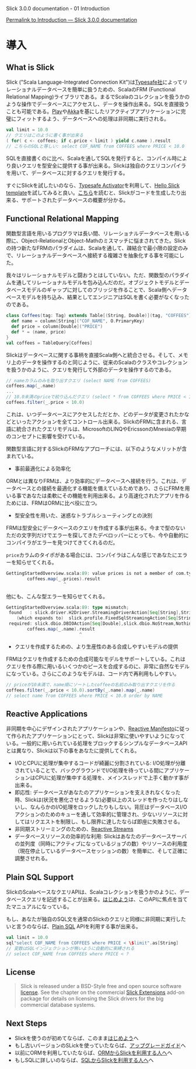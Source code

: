Slick 3.0.0 documentation - 01 Introduction

[Permalink to Introduction — Slick 3.0.0 documentation](http://slick.typesafe.com/doc/3.0.0/introduction.html)

導入
============

What is Slick
--------------
<!-- What is Slick -->

Slick ("Scala Language-Integrated Connection Kit")は[Typesafe社](http://www.typesafe.com)によってリレーショナルデータベースを簡単に扱うための、ScalaのFRM (Functional Relational Mapping)ライブラリである。まるでScalaのコレクションを扱うかのような操作でデータベースにアクセスし、データを操作出来る。SQLを直接扱うことも可能である。[Play](https://playframework.com/)や[Akka](http://akka.io/)を基にしたリアクティブアプリケーションに完璧にフィットするよう、データベースへの処理は非同期に実行される。

<!-- Slick ("Scala Language-Integrated Connection Kit") is [Typesafe](http://www.typesafe.com)'s Functional Relational Mapping (FRM) library for Scala that makes it easy to work with relational databases. It allows you to work with stored data almost as if you were using Scala collections while at the same time giving you full control over when a database access happens and which data is transferred. You can also use SQL directly. Execution of database actions is done asynchronously, making Slick a perfect fit for your reactive applications based on Play\_ and Akka\_. -->

```scala
val limit = 10.0
// クエリはこのように書く事が出来る
( for( c <- coffees; if c.price < limit ) yield c.name ).result
// こちらのSQLと等しい: select COF_NAME from COFFEES where PRICE < 10.0
```

SQLを直接書くのに比べ、Scalaを通してSQLを発行すると、コンパイル時により良いクエリを型安全に提供する事が出来る。Slickは独自のクエリコンパイラを用いて、データベースに対するクエリを発行する。

<!--When using Scala instead of SQL for your queries you profit from the compile-time safety(何これ) and compositionality. Slick can generate queries for different backends including your own, using its extensible query compiler. -->

すぐにSlickを試したいのなら、[Typesafe Activator](https://typesafe.com/activator)を利用して、[Hello Slick template](https://typesafe.com/activator/template/hello-slick-3.0)を試してみると良い。[こちら](http://slick.typesafe.com/doc/3.0.0/supported-databases.html)を読むと、Slickがコードを生成したり出来る、サポートされたデータベースの概要が分かる。

<!-- Get started learning Slick in minutes using the Hello Slick template\_ in Typesafe Activator\_. See here \<supported-databases\> for an overview of the supported database systems for which Slick can generate code. -->

Functional Relational Mapping
-----------------------------

関数型言語を用いるプログラマは長い間、リレーショナルデータベースを用いる際に、Object-RelationalとObject-Mathのミスマッチに悩まされてきた。Slickの持つ新たなFRMのパラダイムは、Scalaを通して、疎結合で最小限の設定のみで、リレーショナルデータベースへ接続する複雑さを抽象化する事を可能にした。

<!-- Functional programmers have long suffered Object-Relational and Object-Math impedance mismatches when connecting to relational databases. Slick's new Functional Relational Mapping (FRM) paradigm allows mapping to be completed within Scala, with loose-coupling, minimal configuration requirements, and a number of other major advantages that abstract the complexities away from connecting with relational databases. -->

我々はリレーショナルモデルと闘おうとはしていない。ただ、関数型のパラダイムを通してリレーショナルモデルを包み込んだのだ。オブジェクトモデルとデータベースモデルのギャップに対してのブリッジを作ることで、Scala側へデータベースモデルを持ち込み、結果としてエンジニアはSQLを書く必要がなくなったのである。

<!-- We don't try to fight the relational model, we embrace it through a functional paradigm. Instead of trying to bridge the gap between the object model and the database model, we've brought the database model into Scala so developers don't need to write SQL code. -->

```scala
class Coffees(tag: Tag) extends Table[(String, Double)](tag, "COFFEES") {
  def name = column[String]("COF_NAME", O.PrimaryKey)
  def price = column[Double]("PRICE")
  def * = (name, price)
}
val coffees = TableQuery[Coffees]
```

Slickはデータベースに関する事柄を直接Scala側へと統合させる。そして、メモリ上のデータを操作するのと同じように、従来のScalaのクラスやコレクションを扱うかのように、クエリを発行して外部のデータを操作するのである。

<!-- Slick integrates databases directly into Scala, allowing stored and remote data to be queried and processed in the same way as in-memory data, using ordinary Scala classes and collections. -->

```scala
// nameカラムのみを取り出すクエリ (select NAME from COFFEES)
coffees.map(_.name)
...
// 10.0未満のpriceで絞り込んだクエリ (select * from COFFEES where PRICE < 10.0)
coffees.filter(_.price < 10.0)
```

これは、いつデータベースにアクセスしただとか、どのデータが変更されたかなどといったアクションを全てコントロール出来る。SlickのFRMに含まれる、言語に統合されたクエリモデルは、MicrosoftのLINQやEricssonのMnesiaの早期のコンセプトに影響を受けている。

<!-- This enables full control over when a database is accessed and which data is transferred. The language integrated query model in Slick's FRM is inspired by the LINQ project at Microsoft and leverages concepts tracing all the way back to the early work of Mnesia at Ericsson. -->

関数型言語に対するSlickのFRMなアプローチには、以下のようなメリットが含まれている。
<!-- Some of the key benefits of Slick's FRM approach for functional programming include: -->

- 事前最適化による効率化
<!-- -   Efficiency with Pre-Optimization -->

ORMとは異なりFRMは、より効率的にデータベースへ接続を行う。これは、データベースとの接続を最適化する機能を備えているためであり、さらにFRMを用いる事であなたは柔軟にその機能を利用出来る。より高速化されたアプリを作るためには、FRMはORMに比べ役に立つ。

<!-- FRM is more efficient way to connect; unlike ORM it has the ability to pre-optimize its communication with the database - and with FRM you get this out of the box. The road to making an app faster is much shorter with FRM than ORM. -->

- 型安全性を用いた、迷惑なトラブルシューティングとの決別
<!-- -   No More Tedious Troubleshooting with Type Safety -->

FRMは型安全にデータベースのクエリを作成する事が出来る。今まで型のないただの文字列だけでエラーを探してきたデベロッパーにとっても、今や自動的にコンパイラがエラーを見つけてきてくれるのだ。

<!-- FRM brings type safety to building database queries. Developers are more productive because the compiler finds errors automatically versus the typical tedious troubleshooting required of finding errors in untyped strings. -->

`price`カラムのタイポがある場合には、コンパイラはこんな感じであなたにエラーを知らせてくれる。
<!-- Misspelled the column name `price`? The compiler will tell you: -->

```scala
GettingStartedOverview.scala:89: value prices is not a member of com.typesafe.slick.docs.GettingStartedOverview.Coffees
        coffees.map(_.prices).result
                      ^
```

他にも、こんな型エラーを知らせてくれる。
<!-- The same goes for type errors: -->

```scala
GettingStartedOverview.scala:89: type mismatch;
 found   : slick.driver.H2Driver.StreamingDriverAction[Seq[String],String,slick.dbio.Effect.Read]
    (which expands to)  slick.profile.FixedSqlStreamingAction[Seq[String],String,slick.dbio.Effect.Read]
 required: slick.dbio.DBIOAction[Seq[Double],slick.dbio.NoStream,Nothing]
        coffees.map(_.name).result
                            ^
```

- クエリを作成するための、より生産性のある合成しやすいモデルの提供
<!-- -   A More Productive, Composable Model for Building Queries -->

FRMはクエリを作成するための合成可能なモデルをサポートしている。これはクエリを作る際に用いるいくつかのピースを合成するのに、非常に自然なモデルになっている。さらにこのようなモデルは、コード内で再利用もしやすい。
<!-- FRM supports a composable model for building queries. It's a very natural model to compose pieces together to build a query, and then reuse pieces across your code base. -->

```scala
// priceが10未満で、name順にソートしたcoffeeの名前のみ取り出すクエリを作る
coffees.filter(_.price < 10.0).sortBy(_.name).map(_.name)
// select name from COFFEES where PRICE < 10.0 order by NAME
```

Reactive Applications
---------------------

非同期を中心にデザインされたアプリケーションや、[Reactive Manifesto](http://www.reactivemanifesto.org/)に従って作られたアプリケーションにとって、Slickは非常に使いやすいようになっている。一般的に用いられている処理をブロックするシンプルなデータベースAPIとは異なり、Slickは以下の事をあなたに提供してくれる。
<!-- Slick is easy to use in asynchronous, non-blocking application designs, and supports building applications according to the Reactive Manifesto\_. Unlike simple wrappers around traditional, blocking database APIs, Slick gives you: -->

- I/OとCPUに処理が集中するコードが綺麗に分割されている: I/O処理が分離されていることで、バックグラウンドでI/O処理を待っている間にアプリケーションはCPUに処理が集中する処理を、メインスレッドで上手く動かす事が出来る。
- 即応性: データベースがあなたのアプリケーションを支えきれなくなった時、Slickは(状況を悪化させるような)必要以上のスレッドを作ったりはしないし、なんらかのI/O処理をロックしたりもしない。背圧はデータベースI/Oアクションのためのキューを通して効率的に管理され、少ないリソースに対してはリクエストを制限し、もし限界に達したならば即座に失敗させる。
- 非同期ストリーミングのための、[Reactive Streams](http://www.reactive-streams.org/)
- データベースリソースの効率的な利用: Slickはあなたのデータベースサーバの並列度（同時にアクティブになっているジョブの数）やリソースの利用度（現在停止しているデータベースセッションの数）を簡単に、そして正確に調整させれる。
<!-- -   Clean separation of I/O and CPU-intensive code: Isolating I/O allows you to keep your main thread pool busy with CPU-intensive parts of the application while waiting for I/O in the background. -->
<!-- -   Resilience under load: When a database cannot keep up with the load of your application, Slick will not create more and more threads (thus making the situation worse) or lock out all kinds of I/O. Back-pressure is controlled efficiently through a queue (of configurable size) for database I/O actions, allowing a certain number of requests to build up with very little resource usage and failing immediately once this limit has been reached. -->
<!-- -   Reactive Streams\_ for asynchronous streaming. -->
<!-- -   Efficient utilization of database resources: Slick can be tuned easily and precisely for the parallelism (number of concurrent active jobs) and resource ussage (number of currently suspended database sessions) of your database server. -->

Plain SQL Support
-----------------

SlickのScalaベースなクエリAPIは、Scalaコレクションを扱うかのように、データベースクエリを記述することが出来る。[はじめよう](http://slick.typesafe.com/doc/3.0.0/gettingstarted.html)は、このAPIに焦点を当てたマニュアルになっている。
<!-- The Scala-based query API for Slick allows you to write database queries like queries for Scala collections. Please see gettingstarted for an introduction. Most of this user manual focuses on this API. -->

もし、あなたが独自のSQL文を通常のSlickのクエリと同様に非同期に実行したいと言うのならば、[Plain SQL](http://slick.typesafe.com/doc/3.0.0/sql.html) APIを利用する事が出来る。
<!-- If you want to write your own SQL statements and still execute them asynchronously like a normal Slick queries, you can use the Plain SQL\<sql\> API: -->

```scala
val limit = 10.0
sql"select COF_NAME from COFFEES where PRICE < \$limit".as[String]
// 変数はSQLインジェクションが無いように自動的に束縛される
// select COF_NAME from COFFEES where PRICE < ?
```

License
-------

> Slick is released under a BSD-Style free and open source software [license](https://github.com/slick/slick/blob/3.0.0/LICENSE.txt). See the chapter on the commercial [Slick Extensions](http://slick.typesafe.com/doc/3.0.0/extensions.html) add-on package for details on licensing the Slick drivers for the big commercial database systems.

Next Steps
----------

- Slickを使うのが初めてならば、このまま[はじめよう](http://slick.typesafe.com/doc/3.0.0/gettingstarted.html)へ
- もし古いバージョンのSLickを使っていたならば、[アップグレードガイド](http://slick.typesafe.com/doc/3.0.0/upgrade.html)へ
- 以前にORMを利用していたならば、[ORMからSlickを利用する人へ](http://slick.typesafe.com/doc/3.0.0/orm-to-slick.html)へ
- もしSQLに詳しいのならば、[SQLからSlickを利用する人へ](http://slick.typesafe.com/doc/3.0.0/sql-to-slick.html)へ

<!-- -   If you are new to Slick, continue to Getting Started \<gettingstarted\> -->
<!-- -   If you have used an older version of Slick, make sure to read the Upgrade Guides \<upgrade\> -->
<!-- -   If you have used an ORM before, see Coming from ORM to Slick \<orm-to-slick\> -->
<!-- -   If you are familiar with SQL, see Coming from SQL to Slick \<sql-to-slick\> -->

